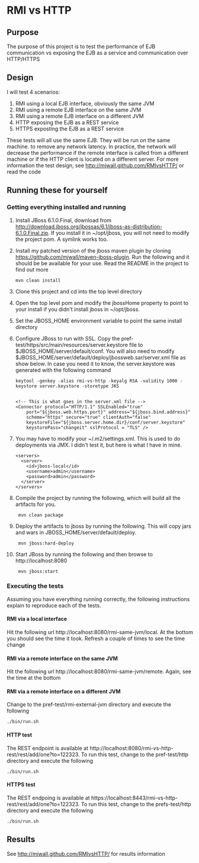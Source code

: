 # RMI vs HTTP

## Purpose
The purpose of this project is to test the performance of EJB communication vs
exposing the EJB as a service and communication over HTTP/HTTPS

## Design
I will test 4 scenarios:

1.  RMI using a local EJB interface, obviously the same JVM
2.  RMI using a remote EJB interface on the same JVM
3.  RMI using a remote EJB interface on a different JVM
3.  HTTP exposing the EJB as a REST service
4.  HTTPS exposting the EJB as a REST service

These tests will all use the same EJB.  They will be run on the same machine.
to remove any network latency.  In practice, the network will decrease the
performance if the remote interface is called from a different machine or if
the HTTP client is located on a different server. For more information the test design, 
see http://mjwall.github.com/RMIvsHTTP/ or read the code

## Running these for yourself

### Getting everything installed and running

1.  Install JBoss 6.1.0.Final, download from http://download.jboss.org/jbossas/6.1/jboss-as-distribution-6.1.0.Final.zip.
If you install it in ~/opt/jboss, you will not need to modify the project pom.  A symlink works too.
1.  Install my patched version of the jboss maven plugin by cloning https://github.com/mjwall/maven-jboss-plugin.  Run the following and it should be be available for your use.  Read the README in the project to find out more 
 
        mvn clean install

1.  Clone this project and cd into the top level directory
1.  Open the top level pom and modify the jbossHome property to point to your install if you didn't install jboss in 
~/opt/jboss.
1.  Set the JBOSS_HOME environment variable to point the same install directory
1.  Configure JBoss to run with SSL.  Copy the pref-test/https/src/main/resources/server.keystore file to 
$JBOSS_HOME/server/default/conf.  You will also need to modify $JBOSS_HOME/server/default/deploy/jbossweb.sar/server.xml
file as show below.  In case you need it to know, the server.keystore was generated with the following command

        keytool -genkey -alias rmi-vs-http -keyalg RSA -validity 1000 -keystore server.keystore -storetype JKS

 
        <!-- This is what goes in the server.xml file -->
        <Connector protocol="HTTP/1.1" SSLEnabled="true"
            port="${jboss.web.https.port}" address="${jboss.bind.address}"
            scheme="https" secure="true" clientAuth="false"
            keystoreFile="${jboss.server.home.dir}/conf/server.keystore"
            keystorePass="changeit" sslProtocol = "TLS" />

1.  You may have to modify your ~/.m2/settings.xml.  This is used to do deployments via JMX.  I didn't test it, but here is what I have in mine.

        <servers>
          <server>
            <id>jboss-local</id>
            <username>admin</username>
            <password>admin</password>
          </server>
        </servers>
    
1. Compile the project by running the following, which will build all the artifacts for you.

        mvn clean package
    
1. Deploy the artifacts to jboss by running the following.  This will copy jars and wars in JBOSS_HOME/server/default/deploy.

        mvn jboss:hard-deploy
    
1. Start JBoss by running the following and then browse to http://localhost:8080 

        mvn jboss:start

### Executing the tests

Assuming you have everything running correctly, the following instructions explain to reproduce each of the tests.

#### RMI via a local interface

Hit the following url http://localhost:8080/rmi-same-jvm/local.  At the bottom you should see the time it took.  Refresh a couple of times to see the time change

#### RMI via a remote interface on the same JVM

Hit the following url http://localhost:8080/rmi-same-jvm/remote.  Again, see the time at the bottom

#### RMI via a remote interface on a different JVM

Change to the pref-test/rmi-external-jvm directory and execute the following

    ./bin/run.sh
    
#### HTTP test

The REST endpoint is available at http://localhost:8080/rmi-vs-http-rest/rest/add/one?to=122323.  To run this test, 
change to the pref-test/http directory and execute the following

    ./bin/run.sh   

#### HTTPS test

The REST endpoing is available at https://localhost:8443/rmi-vs-http-rest/rest/add/one?to=122323.  To run this test, 
change to the prefs-test/http directory and execute the following

    ./bin/run.sh   

## Results

See http://mjwall.github.com/RMIvsHTTP/ for results information